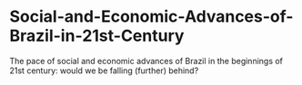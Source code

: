 # Social-and-Economic-Advances-of-Brazil-in-21st-Century
The pace of social and economic advances of Brazil in the beginnings of 21st century: would we be falling (further) behind?

